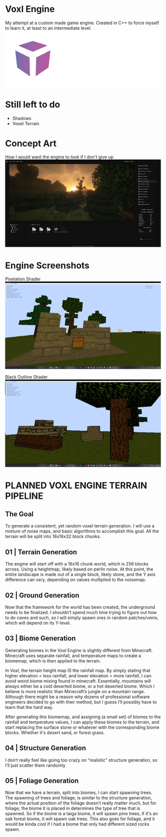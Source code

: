 # Voxl Engine
My attempt at a custom made game engine.
Created in C++ to force myself to learn it, at least to an intermediate level.
![Branding](https://github.com/TheMrSnoop/Voxl-Engine/blob/main/Images/Voxl%20Branding.png)

# Still left to do
* Shadows
* Voxel Terrain
  
# Concept Art
How I would want the engine to look if I don't give up
![alt text](https://github.com/TheMrSnoop/Voxl-Engine/blob/main/Images/Voxl%20Concept.png)

# Engine Screenshots
Pixelation Shader
![alt text](https://github.com/TheMrSnoop/Voxl-Engine/blob/main/Images/pixels.png)

Black Outline Shader
![alt text](https://github.com/TheMrSnoop/Voxl-Engine/blob/main/Images/outline.png)

# PLANNED VOXL ENGINE TERRAIN PIPELINE
## The Goal
To generate a consistent, yet random voxel terrain generation. I will use a mixture of noise maps, and basic algorithms to accomplish this goal. 
All the terrain will be split into 16x16x32 block chunks.

## 01 | Terrain Generation
The engine will start off with a 16x16 chunk world, which is 256 blocks across. Using a heightmap, likely based on perlin noise. At this point, the entire landscape is made out of a single block, likely stone, and the Y axis difference can vary, depending on values multiplied to the noisemap. 

## 02 | Ground Generation
Now that the framework for the world has been created, the underground needs to be finalized. I shouldn’t spend much time trying to figure out how to do caves and such, so I will simply spawn ores in random patches/veins, which will depend on its Y-level. 

## 03 | Biome Generation
Generating biomes in the Voxl Engine is slightly different from Minecraft. Minecraft uses separate rainfall, and temperature maps to create a biomemap, which is then applied to the terrain.

In Voxl, the terrain height map IS the rainfall map. By simply stating that higher elevation = less rainfall, and lower elevation = more rainfall, I can avoid weird biome mixing found in minecraft. Essentially, mountains will always either be a cold deserted biome, or a hot deserted biome. Which I believe is more realistic than Minecraft’s jungle on a mountain range. Although there might be a reason why dozens of professional software engineers decided to go with their method, but I guess I’ll possibly have to learn that the hard way.

After generating this biomemap, and assigning (a small set) of biomes to the rainfall and temperature values, I can apply these biomes to the terrain, and start replacing the surface stone or whatever with the corresponding biome blocks. Whether it's desert sand, or forest grass.

## 04 | Structure Generation
I don’t really feel like going too crazy on “realistic” structure generation, so I’ll just scatter them randomly

## 05 | Foliage Generation
Now that we have a terrain, split into biomes, I can start spawning trees. The spawning of trees and foliage, is similar to the structure generation, where the actual position of the foliage doesn’t really matter much, but for foliage, the biome it is placed in determines the type of tree that is spawned. So if the biome is a taiga biome, it will spawn pine trees, if it's an oak forest biome, it will spawn oak trees. This also goes for foliage, and it would be kinda cool if I had a biome that only had different sized rocks spawn. 


